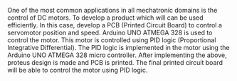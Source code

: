 One of the most common applications in all mechatronic domains is the control of DC motors. To develop a product which will can be used efficiently. In this case, develop a PCB (Printed Circuit Board) to control a servomotor position and speed. Arduino UNO ATMEGA 328 is used to control the motor. This motor is controlled using PID logic (Proportional Integrative Differential). The PID logic is implemented in the motor using the Arduino UNO ATMEGA 328 micro controller. After implementing the above, proteus design is made and PCB is printed. The final printed circuit board will be able to control the motor using PID logic.
